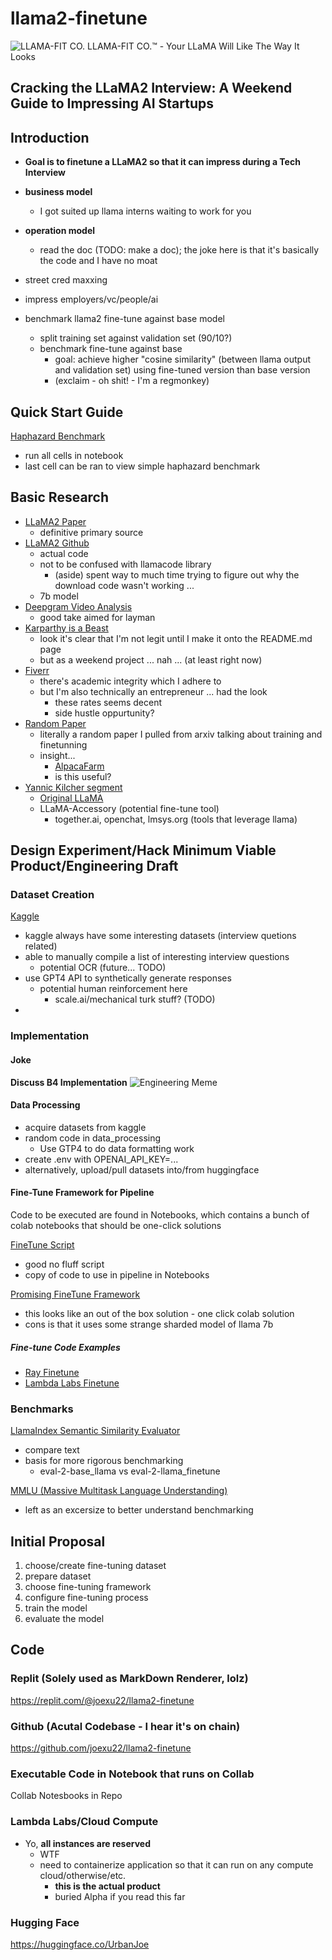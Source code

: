 # llama2-finetune
![LLAMA-FIT CO.](assets/llama_in_suit.webp)
LLAMA-FIT CO.™ - Your LLaMA Will Like The Way It Looks

## Cracking the LLaMA2 Interview: A Weekend Guide to Impressing AI Startups

## Introduction

- **Goal is to finetune a LLaMA2 so that it can impress during a Tech Interview**

- **business model**
  - I got suited up llama interns waiting to work for you

- **operation model**
  - read the doc (TODO: make a doc); the joke here is that it's basically the code and I have no moat

- street cred maxxing

- impress employers/vc/people/ai

- benchmark llama2 fine-tune against base model
  - split training set against validation set (90/10?)
  - benchmark fine-tune against base
    - goal: achieve higher "cosine similarity" (between llama output and validation set) using fine-tuned version than base version
    - (exclaim - oh shit! - I'm a regmonkey)

## Quick Start Guide

[Haphazard Benchmark](./Notebooks/Haphazard_Benchmark.ipynb)
  - run all cells in notebook
  - last cell can be ran to view simple haphazard benchmark

## Basic Research

- [LLaMA2 Paper](https://arxiv.org/pdf/2307.09288.pdf)
  - definitive primary source
- [LLaMA2 Github](https://github.com/facebookresearch/llama)
  - actual code
  - not to be confused with llamacode library
    - (aside) spent way to much time trying to figure out why the download code wasn't working ...
  - 7b model
- [Deepgram Video Analysis](https://www.youtube.com/watch?v=Otb7Xi8Z0Oo)
  - good take aimed for layman
- [Karparthy is a Beast](https://github.com/karpathy/llama2.c)
  - look it's clear that I'm not legit until I make it onto the README.md page
  - but as a weekend project ... nah ... (at least right now)
- [Fiverr](https://www.fiverr.com/search/gigs?query=LLAMA2&source=top-bar&ref_ctx_id=2ab7ea78dd9c20a111a7363e13a30e50&search_in=everywhere&search-autocomplete-original-term=llama2)
  - there's academic integrity which I adhere to
  - but I'm also technically an entrepreneur ... had the look
    - these rates seems decent
    - side hustle oppurtunity?
- [Random Paper](https://people.cs.umass.edu/~simengsun/paper/rlhf_tech_report.pdf)
  - literally a random paper I pulled from arxiv talking about training and finetunning
  - insight...
    - [AlpacaFarm](https://crfm.stanford.edu/2023/05/22/alpaca-farm.html)
    - is this useful?
- [Yannic Kilcher segment](https://www.youtube.com/watch?v=xs-0cp1hSnY&ab_channel=YannicKilcher)
  - [Original LLaMA](https://www.youtube.com/watch?v=E5OnoYF2oAk&ab_channel=YannicKilcher)
  - LLaMA-Accessory (potential fine-tune tool)
    - together.ai, openchat, lmsys.org (tools that leverage llama)

## Design Experiment/Hack Minimum Viable Product/Engineering Draft

### Dataset Creation

[Kaggle](https://www.kaggle.com/datasets/sandy1811/data-science-interview-questions)
  - kaggle always have some interesting datasets (interview quetions related)
  - able to manually compile a list of interesting interview questions
    - potential OCR (future... TODO)
  - use GPT4 API to synthetically generate responses
    - potential human reinforcement here
      - scale.ai/mechanical turk stuff? (TODO)
  - 
### Implementation

#### Joke

**Discuss B4 Implementation**
![Engineering Meme](assets/SwingEngineering.webp)

#### Data Processing
  
  - acquire datasets from kaggle
  - random code in data_processing
    - Use GTP4 to do data formatting work
  - create .env with OPENAI_API_KEY=...
  - alternatively, upload/pull datasets into/from huggingface

#### Fine-Tune Framework for Pipeline

Code to be executed are found in Notebooks, which contains a bunch of colab notebooks that should be one-click solutions

[FineTune Script](https://twitter.com/Dorialexander/status/1681671177696161794)
  - good no fluff script
  - copy of code to use in pipeline in Notebooks

[Promising FineTune Framework](https://www.youtube.com/watch?v=eeM6V5aPjhk&ab_channel=1littlecoder)
  - this looks like an out of the box solution - one click colab solution
  - cons is that it uses some strange sharded model of llama 7b

##### Fine-tune Code Examples

  - [Ray Finetune](https://github.com/ray-project/ray/blob/master/doc/source/templates/04_finetuning_llms_with_deepspeed/run_llama_ft.sh)
  - [Lambda Labs Finetune](https://lambdalabs.com/blog/fine-tuning-metas-llama-2-on-lambda-gpu-cloud)

### Benchmarks

[LlamaIndex Semantic Similarity Evaluator](https://gpt-index.readthedocs.io/en/latest/examples/evaluation/semantic_similarity_eval.html)
  - compare text
  - basis for more rigorous benchmarking
    - eval-2-base_llama vs eval-2-llama_finetune

[MMLU (Massive Multitask Language Understanding)](https://paperswithcode.com/dataset/mmlu)
  - left as an excersize to better understand benchmarking

## Initial Proposal

1) choose/create fine-tuning dataset
2) prepare dataset
3) choose fine-tuning framework
4) configure fine-tuning process
5) train the model
6) evaluate the model

## Code

### Replit (Solely used as MarkDown Renderer, lolz)
https://replit.com/@joexu22/llama2-finetune

### Github (Acutal Codebase - I hear it's on chain)
https://github.com/joexu22/llama2-finetune

### Executable Code in Notebook that runs on Collab
Collab Notesbooks in Repo

### Lambda Labs/Cloud Compute
  - Yo, **all instances are reserved**
    - WTF
    - need to containerize application so that it can run on any compute cloud/otherwise/etc.
      - **this is the actual product**
      - buried Alpha if you read this far

### Hugging Face
https://huggingface.co/UrbanJoe